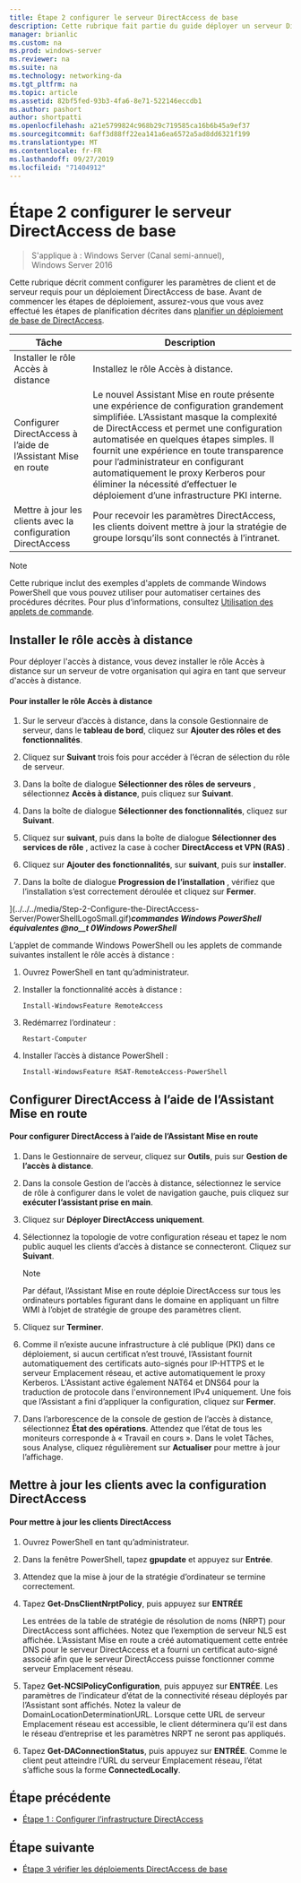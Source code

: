 ```yaml
---
title: Étape 2 configurer le serveur DirectAccess de base
description: Cette rubrique fait partie du guide déployer un serveur DirectAccess unique à l’aide de l’Assistant Prise en main pour Windows Server 2016
manager: brianlic
ms.custom: na
ms.prod: windows-server
ms.reviewer: na
ms.suite: na
ms.technology: networking-da
ms.tgt_pltfrm: na
ms.topic: article
ms.assetid: 82bf5fed-93b3-4fa6-8e71-522146eccdb1
ms.author: pashort
author: shortpatti
ms.openlocfilehash: a21e5799824c968b29c719585ca16b6b45a9ef37
ms.sourcegitcommit: 6aff3d88ff22ea141a6ea6572a5ad8dd6321f199
ms.translationtype: MT
ms.contentlocale: fr-FR
ms.lasthandoff: 09/27/2019
ms.locfileid: "71404912"
---
```

# <a name="step-2-configure-the-basic-directaccess-server"></a>Étape 2 configurer le serveur DirectAccess de base

>S'applique à : Windows Server (Canal semi-annuel), Windows Server 2016

Cette rubrique décrit comment configurer les paramètres de client et de serveur requis pour un déploiement DirectAccess de base. Avant de commencer les étapes de déploiement, assurez-vous que vous avez effectué les étapes de planification décrites dans [planifier un déploiement de base de DirectAccess](Plan-a-Basic-DirectAccess-Deployment.md).  
  
|Tâche|Description|  
|----|--------|  
|Installer le rôle Accès à distance|Installez le rôle Accès à distance.|  
|Configurer DirectAccess à l’aide de l’Assistant Mise en route|Le nouvel Assistant Mise en route présente une expérience de configuration grandement simplifiée. L’Assistant masque la complexité de DirectAccess et permet une configuration automatisée en quelques étapes simples. Il fournit une expérience en toute transparence pour l’administrateur en configurant automatiquement le proxy Kerberos pour éliminer la nécessité d’effectuer le déploiement d’une infrastructure PKI interne.|  
|Mettre à jour les clients avec la configuration DirectAccess|Pour recevoir les paramètres DirectAccess, les clients doivent mettre à jour la stratégie de groupe lorsqu’ils sont connectés à l’intranet.|  
  
> [!NOTE]  
> Cette rubrique inclut des exemples d'applets de commande Windows PowerShell que vous pouvez utiliser pour automatiser certaines des procédures décrites. Pour plus d’informations, consultez [Utilisation des applets de commande](https://go.microsoft.com/fwlink/p/?linkid=230693).  
  
## <a name="BKMK_Role"></a>Installer le rôle accès à distance  
Pour déployer l'accès à distance, vous devez installer le rôle Accès à distance sur un serveur de votre organisation qui agira en tant que serveur d'accès à distance.  
  
#### <a name="to-install-the-remote-access-role"></a>Pour installer le rôle Accès à distance  
  
1.  Sur le serveur d’accès à distance, dans la console Gestionnaire de serveur, dans le **tableau de bord**, cliquez sur **Ajouter des rôles et des fonctionnalités**.  
  
2.  Cliquez sur **Suivant** trois fois pour accéder à l’écran de sélection du rôle de serveur.  
  
3.  Dans la boîte de dialogue **Sélectionner des rôles de serveurs** , sélectionnez **Accès à distance**, puis cliquez sur **Suivant**.  
  
4.  Dans la boîte de dialogue **Sélectionner des fonctionnalités**, cliquez sur **Suivant**.  
  
5.  Cliquez sur **suivant**, puis dans la boîte de dialogue **Sélectionner des services de rôle** , activez la case à cocher **DirectAccess et VPN (RAS)** .  
  
6.  Cliquez sur **Ajouter des fonctionnalités**, sur **suivant**, puis sur **installer**.  
  
7.  Dans la boîte de dialogue **Progression de l’installation** , vérifiez que l’installation s’est correctement déroulée et cliquez sur **Fermer**.  
  
](../../../media/Step-2-Configure-the-DirectAccess-Server/PowerShellLogoSmall.gif)***<em>commandes Windows PowerShell équivalentes</em> @no__t 0Windows PowerShell***  
  
L’applet de commande Windows PowerShell ou les applets de commande suivantes installent le rôle accès à distance : 

1. Ouvrez PowerShell en tant qu’administrateur.

2. Installer la fonctionnalité accès à distance :

   ```  
   Install-WindowsFeature RemoteAccess   
   ```  

3. Redémarrez l’ordinateur :

   ```
   Restart-Computer
   ```
   
4. Installer l’accès à distance PowerShell :

   ```
   Install-WindowsFeature RSAT-RemoteAccess-PowerShell
   ```



  
## <a name="configure-directaccess-with-the-getting-started-wizard"></a>Configurer DirectAccess à l’aide de l’Assistant Mise en route  
  
#### <a name="to-configure-directaccess-using-the-getting-started-wizard"></a>Pour configurer DirectAccess à l’aide de l’Assistant Mise en route  
  
1.  Dans le Gestionnaire de serveur, cliquez sur **Outils**, puis sur **Gestion de l’accès à distance**.  
  
2.  Dans la console Gestion de l’accès à distance, sélectionnez le service de rôle à configurer dans le volet de navigation gauche, puis cliquez sur **exécuter l’assistant prise en main**.  
  
3.  Cliquez sur **Déployer DirectAccess uniquement**.  
  
4.  Sélectionnez la topologie de votre configuration réseau et tapez le nom public auquel les clients d’accès à distance se connecteront. Cliquez sur **Suivant**.  
  
    > [!NOTE]  
    > Par défaut, l’Assistant Mise en route déploie DirectAccess sur tous les ordinateurs portables figurant dans le domaine en appliquant un filtre WMI à l’objet de stratégie de groupe des paramètres client.  
  
5.  Cliquez sur **Terminer**.  
  
6.  Comme il n’existe aucune infrastructure à clé publique (PKI) dans ce déploiement, si aucun certificat n’est trouvé, l’Assistant fournit automatiquement des certificats auto-signés pour IP-HTTPS et le serveur Emplacement réseau, et active automatiquement le proxy Kerberos. L'Assistant active également NAT64 et DNS64 pour la traduction de protocole dans l'environnement IPv4 uniquement. Une fois que l’Assistant a fini d’appliquer la configuration, cliquez sur **Fermer**.  
  
7.  Dans l’arborescence de la console de gestion de l’accès à distance, sélectionnez **État des opérations**. Attendez que l’état de tous les moniteurs corresponde à « Travail en cours ». Dans le volet Tâches, sous Analyse, cliquez régulièrement sur **Actualiser** pour mettre à jour l’affichage.  
  
## <a name="update-clients-with-the-directaccess-configuration"></a>Mettre à jour les clients avec la configuration DirectAccess  
  
#### <a name="to-update-directaccess-clients"></a>Pour mettre à jour les clients DirectAccess  
  
1.  Ouvrez PowerShell en tant qu’administrateur.  
  
2.  Dans la fenêtre PowerShell, tapez **gpupdate** et appuyez sur **Entrée**.  
  
3.  Attendez que la mise à jour de la stratégie d’ordinateur se termine correctement.  
  
4.  Tapez **Get-DnsClientNrptPolicy**, puis appuyez sur **ENTRÉE**  
  
    Les entrées de la table de stratégie de résolution de noms (NRPT) pour DirectAccess sont affichées. Notez que l’exemption de serveur NLS est affichée. L’Assistant Mise en route a créé automatiquement cette entrée DNS pour le serveur DirectAccess et a fourni un certificat auto-signé associé afin que le serveur DirectAccess puisse fonctionner comme serveur Emplacement réseau.  
  
5.  Tapez **Get-NCSIPolicyConfiguration**, puis appuyez sur **ENTRÉE**. Les paramètres de l’indicateur d’état de la connectivité réseau déployés par l’Assistant sont affichés. Notez la valeur de DomainLocationDeterminationURL. Lorsque cette URL de serveur Emplacement réseau est accessible, le client déterminera qu’il est dans le réseau d’entreprise et les paramètres NRPT ne seront pas appliqués.  
  
6.  Tapez **Get-DAConnectionStatus**, puis appuyez sur **ENTRÉE**. Comme le client peut atteindre l’URL du serveur Emplacement réseau, l’état s’affiche sous la forme **ConnectedLocally**.  
  
## <a name="BKMK_Links"></a>Étape précédente  
  
-   [Étape 1 : Configurer l’infrastructure DirectAccess](Step-1-Configure-the-DirectAccess-Infrastructure.md)  
  
## <a name="next-step"></a>Étape suivante  
  
-   [Étape 3 vérifier les déploiements DirectAccess de base](da-basic-configure-s3-verify.md)  
  


